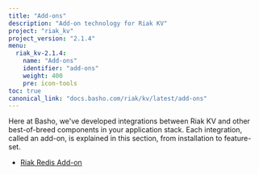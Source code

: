 ```yaml
---
title: "Add-ons"
description: "Add-on technology for Riak KV"
project: "riak_kv"
project_version: "2.1.4"
menu:
  riak_kv-2.1.4:
    name: "Add-ons"
    identifier: "add-ons"
    weight: 400
    pre: icon-tools
toc: true
canonical_link: "docs.basho.com/riak/kv/latest/add-ons"
---
```




Here at Basho, we've developed integrations between Riak KV and other best-of-breed components in your application stack. Each integration, called an add-on, is explained in this section, from installation to feature-set.

* [Riak Redis Add-on](/riak/kv/2.1.4/add-ons/redis/)